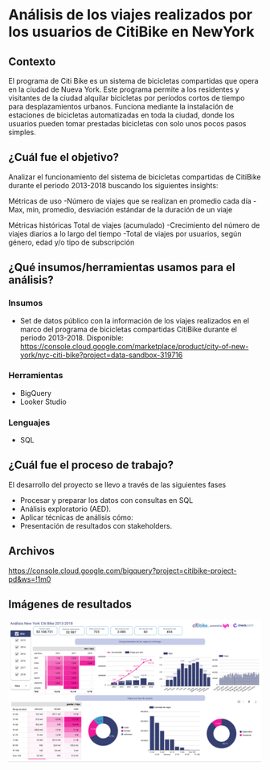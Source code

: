 # Análisis de los viajes realizados por los usuarios de CitiBike en NewYork

## Contexto

El programa de Citi Bike es un sistema de bicicletas compartidas que opera en la ciudad de Nueva York. Este programa permite a los residentes y visitantes de la ciudad alquilar bicicletas por períodos cortos de tiempo para desplazamientos urbanos. Funciona mediante la instalación de estaciones de bicicletas automatizadas en toda la ciudad, donde los usuarios pueden tomar prestadas bicicletas con solo unos pocos pasos simples.


## ¿Cuál fue el objetivo? 

Analizar el funcionamiento del sistema de bicicletas compartidas de CitiBike durante el periodo 2013-2018 buscando los siguientes insights: 

Métricas de uso 
-Número de viajes que se realizan en promedio cada día
-Max, min, promedio, desviación estándar de la duración de un viaje

Métricas históricas 
Total de viajes (acumulado)
-Crecimiento del número de viajes diarios a lo largo del tiempo
-Total de viajes por usuarios, según género, edad y/o tipo de subscripción


## ¿Qué insumos/herramientas usamos para el análisis?  

### Insumos

- Set de datos público con la información de los viajes realizados en el marco del programa de bicicletas compartidas CitiBike durante el periodo 2013-2018. Disponible: https://console.cloud.google.com/marketplace/product/city-of-new-york/nyc-citi-bike?project=data-sandbox-319716

### Herramientas

- BigQuery
- Looker Studio

### Lenguajes

- SQL

## ¿Cuál fue el proceso de trabajo?  

El desarrollo del proyecto se llevo a través de las siguientes fases

-   Procesar y preparar los datos con consultas en SQL 
-  Análisis exploratorio (AED).
-   Aplicar técnicas de análisis cómo:
-   Presentación de resultados con stakeholders.


## Archivos

https://console.cloud.google.com/bigquery?project=citibike-project-pd&ws=!1m0


## Imágenes de resultados

![enter image description here](https://github.com/JPatoDiaz/citibike-new-york/blob/main/assets/CitiBike1.png)
